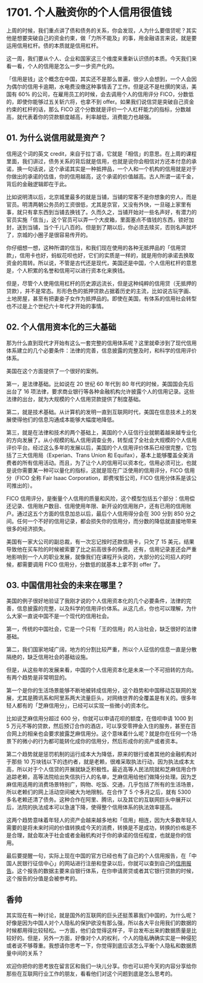 # 1701. 个人融资你的个人信用很值钱

上周的时候，我们重点讲了债和债务的关系，你会发现，人为什么要借贷呢？其实他是想要突破自己的资金约束，做「力所不能及」的事，用金融语言来说，就是要运用信用杠杆。债的本质就是信用杠杆。

这一周，我们要从个人、企业和国家这三个维度来重新认识债的本质。今天我们来看一看，个人的信用是怎么一步一步资产化的。

「信用是钱」这个概念在中国，其实还不是那么普遍，很少人会想到，一个人会因为偶尔的信用卡逾期，水电费没缴这种事情丢了工作。但是这不是杜撰的笑话，美国有 60% 的公司，在雇用员工的时候，会去调用个人的信用评分 FICO，分数低的，即使你能够过五关斩六将，也拿不到 offer。如果我们说信贷是突破自己资金约束的杠杆的话，那么 FICO 这个分数就是评价一个人杠杆能力的指标，分数越高，就代表着你的贷款额度越高，利率越低，消费能力也越强。

## 01. 为什么说信用就是资产？

信用这个词的英文 credit，来自于拉丁语，它就是「相信」的意思。在上周的课程里面，我们讲过，债务关系的背后就是信用，也就是说你会相信对方还本付息的承诺，换一句话说，这个承诺其实是一种抵押品，一个人和一个机构的信用就是对于你做出的承诺的估值，你的信用越高，这个承诺的价值越高。古人所谓一诺千金，背后的金融逻辑即在于此。

比如说明清以后，北京城里最多的就是当铺，当铺的常客不是你想象的穷人，而是官员。明清两朝公务员的工资很低，尤其是京官，又没有外快，一旦碰上家里有事，就只有拿东西到当铺去换钱了。久而久之，当铺开始对一些名声好，有潜力的官员实施「信当」，这个官员可以弄一个大皮箱，里面塞点不值钱的东西，锁好加封，送到当铺，当个千儿八百的。但是到了期以后，你必须去赎买，否则名声就坏了，京城的小圈子是很容易传开的。

你仔细想一想，这种所谓的信当，和我们现在使用的各种无抵押品的「信用贷款」，信用卡也好，蚂蚁花呗也好，它们的实质是一样的，就是用你的承诺去换取资金的周转。所以说，不管是古代还是现代，美国还是中国，个人信用杠杆的意思是，个人积累的名誉和信用可以进行资本化来换钱。

但是，尽管个人使用信用杠杆的历史源远流长，但是这种纯粹的信用贷（无抵押的贷款），并不是常态。形形色色的抵押贷款占据着历史的主流，比如说古玩字画、土地房屋，甚至有把妻妾子女作为抵押品的。即使在美国，有体系的信用社会转型也不过是上个世纪六十年代才开始的事情。

## 02. 个人信用资本化的三大基础

那为什么直到现代才开始有这么一套完整的信用体系呢？这里就牵涉到了现代信用体系建立的几个必要条件：法律的完善，信息披露的完整及时，和科学的信用评价体系。

美国在这个方面提供了一个很好的案例。

第一，是法律基础。比如说在 20 世纪 60 年代到 80 年代的时候，美国国会先后出台了 16 项法律，要求商业银行等各种金融机构允许披露个人的信用记录。这些法律的出台，就为大规模的个人信用贷款提供了制度基础。

第二，就是技术基础。从计算机的发明一直到互联网时代，美国在信息技术上的发展使得他们的信息沟通成本能够大幅度地降低。

第三，就是在法律和技术的两个基础上，美国的个人征信行业就朝着越来越专业化的方向发展了。从小规模的私人信用调查业务，转型成了全社会大规模的个人信用评价平台。经过这么多年的发展以后，美国的个人信用评价体系已经很完整，它包括了三大信用局（Experian、Trans Union 和 Equifax），基本上能够覆盖全美消费者的所有信用活动。而且，为了让个人的信用可以资本化，信用必须可比，也就是说你需要某一种可以量化的指标，这就是现在广泛使用的信用评分，FICO 信用分（FICO 全称 Fair Isaac Corporation，即费埃哲公司，FICO 信用分体系是该公司推出的）。

FICO 信用评分，是衡量个人信用的质量和风险，这个模型包括五个部分：信用偿还记录、信用账户数目、信用使用年限、新开设的信用账户，还有已用的信用账户。通过这五个方面的信息加总以后，最后个人信用得分会在 300 分到 850 分之间。任何一个不好的信用记录，都会损失你的信用分，而分数的降低就直接地带来很多的经济损失。

美国有一家大公司的副总裁，有一次忘记按时还款信用卡，只欠了 15 美元，结果导致他在买车险的时候被索要了比之前高很多的保费。还有，信用记录差还会严重地影响到一个人的职业发展，就像我们在课程开头说的，大部分的公司招人的时候，都需要调用 FICO 信用分，分数低的就基本上拿不到 offer 了。

## 03. 中国信用社会的未来在哪里？

美国的例子很好地验证了我刚才说的个人信用资本化的几个必要条件，法律的完善，信息披露的完整，以及科学的信用评价体系。从这几点，你也可以理解，为什么大家一直说中国不是一个现代的信用社会。

第一，传统的中国社会，它是一个只有「王的信用」的人治社会，缺乏很好的法律基础。

第二，我们国家地域广阔，地方的分割比较严重，所以个人征信的信息一直是分散隔绝的，缺乏信用社会的基础设施。

但是，从这些年的发展来看，中国的个人信用资本化是未来一个不可扭转的方向。有两个趋势是非常明显的。

第一个是你的生活场景能够不断地被转成信用分，这个趋势和中国移动互联网的发展，尤其是腾讯系和阿里系两大流量巨头，对网络世界的全覆盖是有关的。很多年轻人都有的「芝麻信用分」，已经可以实现一些微小的资本化。

比如说芝麻信用分超过 600 分，你就可以申请花呗的额度，在借呗申请 1000 到 5 万元不等的贷款，然后预订合作的酒店，可以享受零押金入住的服务，甚至在百合网上的相亲也会要求披露芝麻信用分。这个意味着什么呢？就是你在任何一个场景下的微小的行为都可能转化成你的信用分，然后形成你的资产或者资本。

第二个趋势就是惩罚机制的运行成本大为降低，原来的银行或者其他的金融机构对于那些 10 万块钱以下的违约者，就是老赖，很难采取执法行动，因为执法成本太高，所以对于个人信贷的开展就缺乏积极性。最近高等人民法院就和芝麻信用合作追踪老赖，高等法院给出失信执行人的名单，芝麻信用给他们做降分处理。因为芝麻信用适用的消费场景特别广，购物、吃饭、交通，几乎包括了所有的生活场景，所以老赖们的网上活动空间被大为地限制。在合作了 5 个多月之后，就有 5300 多名老赖还清了债务。这种合作在阿里、腾讯，以及其它的互联网巨头中展开以后，法院的执法成本可以急速下降，使得整个信用体系的执法效率提高。

这两个趋势意味着年轻人的资产会越来越多地和「信用」相连，因为大多数年轻人需要的是将未来时间的价值转换成今天的消费，转换是不是成功，转换的价格是不是合理，就会取决于社会或者金融机构对于你的承诺的信任程度，也就是你的信用。

最后要提醒一句，实际上现在中国的官方已经也有了自己的个人信用报告，在「中国人民银行征信中心」的网站进行注册和登录以后，你就可以查到自己的[信用报告](http://www.pbccrc.org.cn/)。这个报告的数据主要来自银行体系，在你申请房贷或者其它银行贷款的时候，这个报告的分值是会被参考的。

## 香帅

其实现在有一种讨论，就是国外的互联网的巨头还挺羡慕我们中国的，为什么呢？好像是因为中国人对个人隐私的保护欲没有那么强，所以各大平台用我们的数据的时候都用得比较轻松。一方面，他们会觉得这样子，平台发布出来的数据质量是比较好的。但是，另外一方面，好像对个人的权利，个人的隐私确确实实是一种侵犯或者说不够尊重。我想请你思考一下，你觉得到底应该怎么平衡个人隐私和数据质量中间的关系？

欢迎你把你的思考放在留言区和我们一块儿分享。你也可以把今天的内容分享给你那些在互联网行业工作的朋友，看看他们对这个问题到底是怎么思考的。